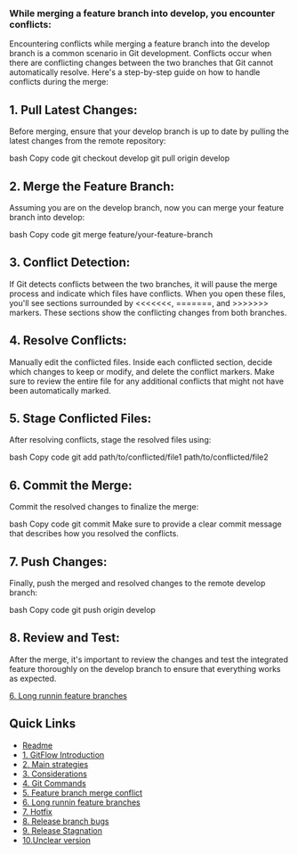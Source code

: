 ### While merging a feature branch into develop, you encounter conflicts: 

Encountering conflicts while merging a feature branch into the develop branch is a common scenario in Git development. Conflicts occur when there are conflicting changes between the two branches that Git cannot automatically resolve. Here's a step-by-step guide on how to handle conflicts during the merge:

## 1. Pull Latest Changes: 

Before merging, ensure that your develop branch is up to date by pulling the latest changes from the remote repository:

bash
Copy code
git checkout develop
git pull origin develop

## 2. Merge the Feature Branch: 

Assuming you are on the develop branch, now you can merge your feature branch into develop:

bash
Copy code
git merge feature/your-feature-branch

## 3. Conflict Detection: 

If Git detects conflicts between the two branches, it will pause the merge process and indicate which files have conflicts. When you open these files, you'll see sections surrounded by <<<<<<<, =======, and >>>>>>> markers. These sections show the conflicting changes from both branches.

## 4. Resolve Conflicts:

Manually edit the conflicted files. Inside each conflicted section, decide which changes to keep or modify, and delete the conflict markers.
Make sure to review the entire file for any additional conflicts that might not have been automatically marked.

## 5. Stage Conflicted Files: 

After resolving conflicts, stage the resolved files using:

bash
Copy code
git add path/to/conflicted/file1 path/to/conflicted/file2

## 6. Commit the Merge: 
Commit the resolved changes to finalize the merge:

bash
Copy code
git commit
Make sure to provide a clear commit message that describes how you resolved the conflicts.

## 7. Push Changes:
Finally, push the merged and resolved changes to the remote develop branch:

bash
Copy code
git push origin develop

## 8. Review and Test:

After the merge, it's important to review the changes and test the integrated feature thoroughly on the develop branch to ensure that everything works as expected.

[6. Long runnin feature branches](6.long-runninFeatureBranches.md)

## Quick Links

- [Readme](README.md)
- [1. GitFlow Introduction](1.GitFlowIntroduction.md)
- [2. Main strategies](2.Mainstrategies.md)
- [3. Considerations](3.Considerations.md)
- [4. Git Commands](4.GitCommands.md)
- [5. Feature branch merge conflict](5.featureBranchMergeConflict.md)
- [6. Long runnin feature branches](6.longrunninFeatureBranches.md)
- [7. Hotfix](7.mergingHotFixintoDevelo.md)
- [8. Release branch bugs](8.releaseBranchBugs.md)
- [9. Release Stagnation](9.releaseStagnation.md)
- [10.Unclear version](10.unclearVersioning.md)